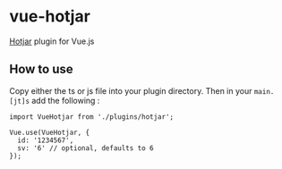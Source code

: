 # vue-hotjar
[Hotjar](https://www.hotjar.com/) plugin for Vue.js

## How to use

Copy either the ts or js file into your plugin directory.
Then in your `main.[jt]s` add the following :
```
import VueHotjar from './plugins/hotjar';

Vue.use(VueHotjar, { 
  id: '1234567',
  sv: '6' // optional, defaults to 6
});
```
